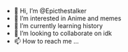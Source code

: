 - 👋 Hi, I’m @Epicthestalker
- 👀 I’m interested in Anime and memes 
- 🌱 I’m currently learning history
- 💞️ I’m looking to collaborate on idk
- 📫 How to reach me ...

<!---
Epicthestalker/Epicthestalker is a ✨ special ✨ repository because its `README.md` (this file) appears on your GitHub profile.
You can click the Preview link to take a look at your changes.
--->
